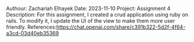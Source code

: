 Authour: Zachariah Elhayek
Date: 2023-11-10
Project: Assignment 4
Description: For this assignment, I created a crud application using ruby on rails. To modify it, I update the UI of the view to make them more user friendly.
References:https://chat.openai.com/share/c391b322-5d2f-4f64-a3cd-03d40eb35369
